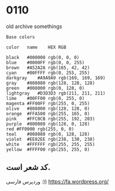 # 0110

 old archive somethings
 
 
 
 
 
 
 
 


    Base colors

    color	name	HEX	RGB

    black	#000000	rgb(0, 0, 0)
    blue	#0000FF	rgb(0, 0, 255)
    brown	#A52A2A	rgb(165, 42, 42)
    cyan	#00FFFF	rgb(0, 255, 255)
    darkgray	#A9A9A9	rgb(169, 169, 169)
    gray	#808080	rgb(128, 128, 128)
    green	#008000	rgb(0, 128, 0)
    lightgray	#D3D3D3	rgb(211, 211, 211)
    lime	#00FF00	rgb(0, 255, 0)
    magenta	#FF00FF	rgb(255, 0, 255)
    olive	#808000	rgb(128, 128, 0)
    orange	#FFA500	rgb(255, 165, 0)
    pink	#FFC0CB	rgb(255, 192, 203)
    purple	#800080	rgb(128, 0, 128)
    red	#FF0000	rgb(255, 0, 0)
    teal	#008080	rgb(0, 128, 128)
    violet	#EE82EE	rgb(238, 130, 238)
    white	#FFFFFF	rgb(255, 255, 255)
    yellow	#FFFF00	rgb(255, 255, 0)







## کد شعر است.
وردپرس فارسی :))
https://fa.wordpress.org/

